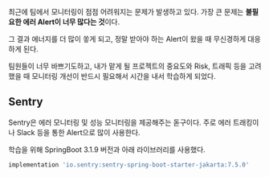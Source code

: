 최근에 팀에서 모니터링이 점점 어려워지는 문제가 발생하고 있다. 가장 큰 문제는 **불필요한 에러 Alert이 너무 많다는 것**이다.

그 결과 에너지를 더 많이 쏳게 되고, 정말 받아야 하는 Alert이 왔을 때 무신경하게 대응하게 된다.

팀원들이 너무 바쁘기도하고, 내가 맡게 될 프로젝트의 중요도와 Risk, 트래픽 등을 고려했을 때 모니터링 개선이 반드시 필요해서 시간을 내서 학습하게 되었다.

## Sentry

Sentry은 에러 모니터링 및 성능 모니터링을 제공해주는 돋구이다. 주로 에러 트래킹이나 Slack 등을 통한 Alert으로 많이 사용한다.

학습을 위해 SpringBoot 3.1.9 버전과 아래 라이브러리를 사용했다.

```groovy
implementation 'io.sentry:sentry-spring-boot-starter-jakarta:7.5.0'
``` 

